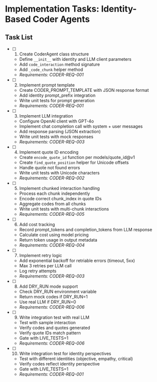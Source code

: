 # Implementation Tasks: Identity-Based Coder Agents

## Task List

- [ ] 1. Create CoderAgent class structure
  - Define `__init__` with identity and LLM client parameters
  - Add `code_interaction` method signature
  - Add `_code_chunk` helper method
  - _Requirements: CODER-REQ-001_

- [ ] 2. Implement prompt template
  - Create CODER_PROMPT_TEMPLATE with JSON response format
  - Add identity prompt_prefix integration
  - Write unit tests for prompt generation
  - _Requirements: CODER-REQ-001_

- [ ] 3. Implement LLM integration
  - Configure OpenAI client with GPT-4o
  - Implement chat completion call with system + user messages
  - Add response parsing (JSON extraction)
  - Write unit tests with mock responses
  - _Requirements: CODER-REQ-003_

- [ ] 4. Implement quote ID encoding
  - Create `encode_quote_id` function per models/quote_id@v1
  - Create `find_quote_position` helper for Unicode offsets
  - Handle quote not found errors
  - Write unit tests with Unicode characters
  - _Requirements: CODER-REQ-002_

- [ ] 5. Implement chunked interaction handling
  - Process each chunk independently
  - Encode correct chunk_index in quote IDs
  - Aggregate codes from all chunks
  - Write unit tests with multi-chunk interactions
  - _Requirements: CODER-REQ-005_

- [ ] 6. Add cost tracking
  - Record prompt_tokens and completion_tokens from LLM response
  - Calculate cost using model pricing
  - Return token usage in output metadata
  - _Requirements: CODER-REQ-004_

- [ ] 7. Implement retry logic
  - Add exponential backoff for retriable errors (timeout, 5xx)
  - Max 3 retries per LLM call
  - Log retry attempts
  - _Requirements: CODER-REQ-003_

- [ ] 8. Add DRY_RUN mode support
  - Check DRY_RUN environment variable
  - Return mock codes if DRY_RUN=1
  - Use real LLM if DRY_RUN=0
  - _Requirements: CODER-REQ-006_

- [ ] 9. Write integration test with real LLM
  - Test with sample interaction
  - Verify codes and quotes generated
  - Verify quote IDs match pattern
  - Gate with LIVE_TESTS=1
  - _Requirements: CODER-REQ-006_

- [ ] 10. Write integration test for identity perspectives
  - Test with different identities (objective, empathy, critical)
  - Verify codes reflect identity perspective
  - Gate with LIVE_TESTS=1
  - _Requirements: CODER-REQ-001_
